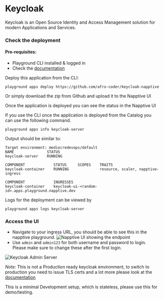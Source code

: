 # Keycloak

Keycloak is an Open Source Identity and Access Management solution for modern Applications and Services.

### Check the deployment
#### Pre-requisites:
- Playground CLI installed & logged in
 - Check the [documentation](https://docs.napptive.com/playground/CLI.html)

Deploy this application from the CLI:
```
playground apps deploy https://github.com/afro-coder/keycloak-napptive
```

Or simply download the zip from Github and upload it to the Napptive UI

Once the application is deployed you can see the status in the Napptive UI

If you use the CLI once the application is deployed from the Catalog you can use the following command.

```
playground apps info keycloak-server
```

Output should be similar to:
```
Target environment: mediocredevops/default
NAME               STATUS
keycloak-server    RUNNING

COMPONENT             STATUS     SCOPES    TRAITS
keycloak-container    RUNNING              resource, scaler, napptive-ingress

COMPONENT             INGRESSES
keycloak-container    keycloak-ui-<random-id>.apps.playground.napptive.dev
```

Logs for the deployment can be viewed by
```
playground apps logs keycloak-server
```

### Access the UI
- Navigate to your ingress URL, you should be able to see this in the napptive playground.
![Napptive UI showing the endpoint](https://i.imgur.com/olfNrJW.png)
- Use `admin` and `admin123` for both username and password to login. Please make sure to change these after the first login.

![Keycloak Admin Server](https://i.imgur.com/cFu3TU7.png)

*Note*: This is not a Production ready keycloak environment, to switch to production you need to issue TLS certs and a lot more please look at the [documentation](https://www.keycloak.org/server/configuration-production)

This is a minimal Development setup, which is stateless, please use this for demo/testing.

